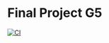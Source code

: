 # Final Project G5
[![CI](https://github.com/rrfadilah/FinalProject-G5/actions/workflows/ci.yml/badge.svg?branch=master)](https://github.com/rrfadilah/FinalProject-G5/actions/workflows/ci.yml)
